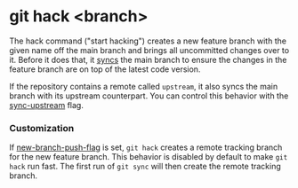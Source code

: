 # git hack &lt;branch&gt;

The hack command ("start hacking") creates a new feature branch with the given
name off the main branch and brings all uncommitted changes over to it. Before
it does that, it [syncs](sync.md) the main branch to ensure the changes in the
feature branch are on top of the latest code version.

If the repository contains a remote called `upstream`, it also syncs the main
branch with its upstream counterpart. You can control this behavior with the
[sync-upstream](../configurations/sync-upstream.md) flag.

### Customization

If [new-branch-push-flag](.new-branch-push-flag.md) is set, `git hack` creates a
remote tracking branch for the new feature branch. This behavior is disabled by
default to make `git hack` run fast. The first run of `git sync` will then
create the remote tracking branch.
